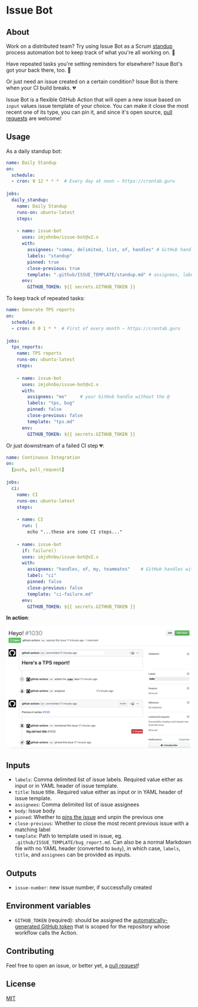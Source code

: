 # Issue Bot

## About

Work on a distributed team? Try using Issue Bot as a Scrum [standup](https://en.wikipedia.org/wiki/Stand-up_meeting) process automation bot to keep track of what you're all working on. 🤖

Have repeated tasks you're setting reminders for elsewhere? Issue Bot's got your back there, too. 👏

Or just need an issue created on a certain condition? Issue Bot is there when your CI build breaks. 💔

Issue Bot is a flexible GitHub Action that will open a new issue based on `input` values issue template of your choice. You can make it close the most recent one of its type, you can pin it, and since it's open source, [pull requests](https://github.com/imjohnbo/issue-bot/compare) are welcome!

## Usage

As a daily standup bot:

```yml
name: Daily Standup
on:
  schedule:
  - cron: 0 12 * * *  # Every day at noon – https://crontab.guru

jobs:
  daily_standup:
    name: Daily Standup
    runs-on: ubuntu-latest
    steps:

    - name: issue-bot
      uses: imjohnbo/issue-bot@v2.x
      with:
        assignees: "comma, delimited, list, of, handles" # GitHub handles without the @
        labels: "standup"
        pinned: true
        close-previous: true
        template: ".github/ISSUE_TEMPLATE/standup.md" # assignees, labels will be overridden if present in YAML header
      env:
        GITHUB_TOKEN: ${{ secrets.GITHUB_TOKEN }}
```

To keep track of repeated tasks:

```yml
name: Generate TPS reports
on:
  schedule:
  - cron: 0 0 1 * *  # First of every month – https://crontab.guru

jobs:
  tps_reports:
    name: TPS reports
    runs-on: ubuntu-latest
    steps:

    - name: issue-bot
      uses: imjohnbo/issue-bot@v2.x
      with:
        assignees: "me"     # your GitHub handle without the @
        labels: "tps, bug"
        pinned: false
        close-previous: false
        template: "tps.md" 
      env:
        GITHUB_TOKEN: ${{ secrets.GITHUB_TOKEN }}
```

Or just downstream of a failed CI step 💔:

```yml
name: Continuous Integration
on:
  [push, pull_request]

jobs:
  ci:
    name: CI
    runs-on: ubuntu-latest
    steps:

    - name: CI
      run: |
        echo "...these are some CI steps..."

    - name: issue-bot
      if: failure()
      uses: imjohnbo/issue-bot@v2.x
      with:
        assignees: "handles, of, my, teammates"    # GitHub handles without the @
        label: "ci"
        pinned: false
        close-previous: false
        template: "ci-failure.md"
      env:
        GITHUB_TOKEN: ${{ secrets.GITHUB_TOKEN }}
```


**In action**:

![Issue Bot Image](./issue-bot.png)

## Inputs

- `labels`: Comma delimited list of issue labels. Required value either as input or in YAML header of issue template.
- `title`: Issue title. Required value either as input or in YAML header of issue template.
- `assignees`: Comma delimited list of issue assignees
- `body`: Issue body
- `pinned`: Whether to [pins the issue](https://help.github.com/en/github/managing-your-work-on-github/pinning-an-issue-to-your-repository) and unpin the previous one
- `close-previous`: Whether to close the most recent previous issue with a matching label
- `template`: Path to template used in issue, eg. `.github/ISSUE_TEMPLATE/bug_report.md`. Can also be a normal Markdown file with no YAML header (converted to `body`), in which case, `labels`, `title`, and `assignees` can be provided as inputs.

## Outputs

- `issue-number`: new issue number, if successfully created

## Environment variables

- `GITHUB_TOKEN` (required): should be assigned the
  [automatically-generated GitHub token](https://help.github.com/en/articles/virtual-environments-for-github-actions#creating-and-using-secrets-encrypted-variables)
  that is scoped for the repository whose workflow calls the Action.

## Contributing

Feel free to open an issue, or better yet, a
[pull request](https://github.com/imjohnbo/issue-bot/compare)!

## License

[MIT](https://choosealicense.com/licenses/mit/)
